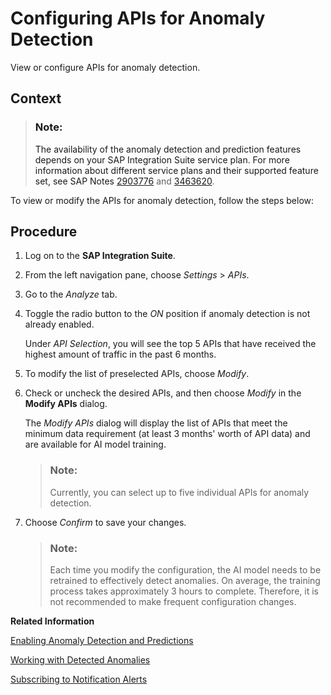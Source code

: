 <!-- loio9e7e5d184ade485d9e19c1c4bede2c6f -->

# Configuring APIs for Anomaly Detection

View or configure APIs for anomaly detection.



<a name="loio9e7e5d184ade485d9e19c1c4bede2c6f__context_wtf_rbv_21c"/>

## Context

> ### Note:  
> The availability of the anomaly detection and prediction features depends on your SAP Integration Suite service plan. For more information about different service plans and their supported feature set, see SAP Notes [2903776](https://me.sap.com/notes/2903776) and [3463620](https://me.sap.com/notes/3463620).

To view or modify the APIs for anomaly detection, follow the steps below:



## Procedure

1.  Log on to the **SAP Integration Suite**.

2.  From the left navigation pane, choose *Settings* \> *APIs*.

3.  Go to the *Analyze* tab.

4.  Toggle the radio button to the *ON* position if anomaly detection is not already enabled.

    Under *API Selection*, you will see the top 5 APIs that have received the highest amount of traffic in the past 6 months.

5.  To modify the list of preselected APIs, choose *Modify*.

6.  Check or uncheck the desired APIs, and then choose *Modify* in the **Modify APIs** dialog.

    The *Modify APIs* dialog will display the list of APIs that meet the minimum data requirement \(at least 3 months' worth of API data\) and are available for AI model training.

    > ### Note:  
    > Currently, you can select up to five individual APIs for anomaly detection.

7.  Choose *Confirm* to save your changes.

    > ### Note:  
    > Each time you modify the configuration, the AI model needs to be retrained to effectively detect anomalies. On average, the training process takes approximately 3 hours to complete. Therefore, it is not recommended to make frequent configuration changes.


**Related Information**  


[Enabling Anomaly Detection and Predictions](enabling-anomaly-detection-and-predictions-98534a0.md "Activate the anomaly detection and prediction features for API proxy calls to enhance monitoring and forecasting capabilities.")

[Working with Detected Anomalies](working-with-detected-anomalies-1c677b2.md "Access and analyze anomalies in the analytics dashboard. Discover details about the various types of anomalies, evaluate and resolve them.")

[Subscribing to Notification Alerts](subscribing-to-notification-alerts-88e96f4.md "Receive real-time alerts for anomaly detection services, delivered to your preferred communication channel.")

